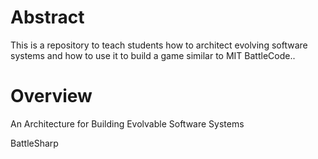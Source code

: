 # Abstract

This is a repository to teach students how to architect evolving software systems and how to use it to build a game similar to MIT BattleCode..

# Overview

An Architecture for Building Evolvable Software Systems

BattleSharp
